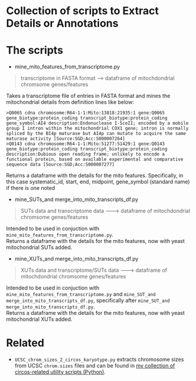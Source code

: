 # Collection of scripts to Extract Details or Annotations

# The scripts

* mine_mito_features_from_transcriptome.py
> transcriptome in FASTA format --> dataframe of mitochdondrial chromsome genes/features

Takes a transcriptome file of entries in FASTA format and mines the 
mitochondrial details from definition lines like below:


```
>Q0065 cdna chromosome:R64-1-1:Mito:13818:21935:1 gene:Q0065 gene_biotype:protein_coding transcript_biotype:protein_coding gene_symbol:AI4 description:Endonuclease I-SceII; encoded by a mobile group I intron within the mitochondrial COX1 gene; intron is normally spliced by the BI4p maturase but AI4p can mutate to acquire the same maturase activity [Source:SGD;Acc:S000007264]
>Q0143 cdna chromosome:R64-1-1:Mito:51277:51429:1 gene:Q0143 gene_biotype:protein_coding transcript_biotype:protein_coding description:Dubious open reading frame; unlikely to encode a functional protein, based on available experimental and comparative sequence data [Source:SGD;Acc:S000007277]
```

Returns a dataframe with the details for the mito features.
Specifically, in this case systematic_id, start, end, midpoint, gene_symbol
(standard name) if there is one noted

* mine_SUTs_and merge_into_mito_transcripts_df.py 
> SUTs data and transcriptome data --->  dataframe of mitochdondrial chromsome genes/features

Intended to be used in conjuction with `mine_mito_features_from_transcriptome.py`.  
Returns a dataframe with the details for the mito features, now with yeast mitochondrial SUTs added.

* mine_XUTs_and merge_into_mito_transcripts_df.py 
> XUTs data and transcriptome/SUTs data --->  dataframe of mitochdondrial chromsome genes/features

Intended to be used in conjuction with `mine_mito_features_from_transcriptome.py` and `mine_SUT_and merge_into_mito_transcripts_df.py`, specifically after `mine_SUT_and merge_into_mito_transcripts_df.py`.  
Returns a dataframe with the details for the mito features, now with yeast mitochondrial XUTs added.


# Related

* `UCSC_chrom_sizes_2_circos_karyotype.py` extracts chromosome sizes from UCSC `chrom.sizes` files and can be found in [my collection of circos-related utility scripts (Python)](https://github.com/fomightez/sequencework/tree/master/circos-utilities).
